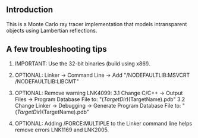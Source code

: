 ﻿## Introduction
This is a Monte Carlo ray tracer implementation that models intransparent objects using Lambertian reflections.

## A few troubleshooting tips
1. IMPORTANT: Use the 32-bit binaries (build using x86!).

2. OPTIONAL: Linker -> Command Line -> Add "/NODEFAULTLIB:MSVCRT /NODEFAULTLIB:LIBCMT"

3. OPTIONAL: Remove warning LNK4099: 
	3.1 Change C/C++ -> Output Files -> Program Database File to: 
		"$(TargetDir)$(TargetName).pdb"
	3.2 Change Linker -> Debugging -> Generate Program Database File to: 
		"$(TargetDir)$(TargetName).pdb"

4. OPTIONAL: Adding /FORCE:MULTIPLE to the Linker command line helps remove errors LNK1169 and LNK2005.
